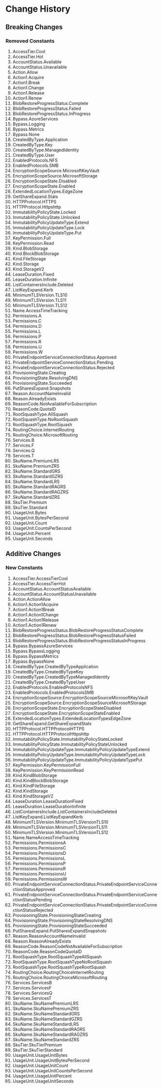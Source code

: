 # Change History

## Breaking Changes

### Removed Constants

1. AccessTier.Cool
1. AccessTier.Hot
1. AccountStatus.Available
1. AccountStatus.Unavailable
1. Action.Allow
1. Action1.Acquire
1. Action1.Break
1. Action1.Change
1. Action1.Release
1. Action1.Renew
1. BlobRestoreProgressStatus.Complete
1. BlobRestoreProgressStatus.Failed
1. BlobRestoreProgressStatus.InProgress
1. Bypass.AzureServices
1. Bypass.Logging
1. Bypass.Metrics
1. Bypass.None
1. CreatedByType.Application
1. CreatedByType.Key
1. CreatedByType.ManagedIdentity
1. CreatedByType.User
1. EnabledProtocols.NFS
1. EnabledProtocols.SMB
1. EncryptionScopeSource.MicrosoftKeyVault
1. EncryptionScopeSource.MicrosoftStorage
1. EncryptionScopeState.Disabled
1. EncryptionScopeState.Enabled
1. ExtendedLocationTypes.EdgeZone
1. GetShareExpand.Stats
1. HTTPProtocol.HTTPS
1. HTTPProtocol.Httpshttp
1. ImmutabilityPolicyState.Locked
1. ImmutabilityPolicyState.Unlocked
1. ImmutabilityPolicyUpdateType.Extend
1. ImmutabilityPolicyUpdateType.Lock
1. ImmutabilityPolicyUpdateType.Put
1. KeyPermission.Full
1. KeyPermission.Read
1. Kind.BlobStorage
1. Kind.BlockBlobStorage
1. Kind.FileStorage
1. Kind.Storage
1. Kind.StorageV2
1. LeaseDuration.Fixed
1. LeaseDuration.Infinite
1. ListContainersInclude.Deleted
1. ListKeyExpand.Kerb
1. MinimumTLSVersion.TLS10
1. MinimumTLSVersion.TLS11
1. MinimumTLSVersion.TLS12
1. Name.AccessTimeTracking
1. Permissions.A
1. Permissions.C
1. Permissions.D
1. Permissions.L
1. Permissions.P
1. Permissions.R
1. Permissions.U
1. Permissions.W
1. PrivateEndpointServiceConnectionStatus.Approved
1. PrivateEndpointServiceConnectionStatus.Pending
1. PrivateEndpointServiceConnectionStatus.Rejected
1. ProvisioningState.Creating
1. ProvisioningState.ResolvingDNS
1. ProvisioningState.Succeeded
1. PutSharesExpand.Snapshots
1. Reason.AccountNameInvalid
1. Reason.AlreadyExists
1. ReasonCode.NotAvailableForSubscription
1. ReasonCode.QuotaID
1. RootSquashType.AllSquash
1. RootSquashType.NoRootSquash
1. RootSquashType.RootSquash
1. RoutingChoice.InternetRouting
1. RoutingChoice.MicrosoftRouting
1. Services.B
1. Services.F
1. Services.Q
1. Services.T
1. SkuName.PremiumLRS
1. SkuName.PremiumZRS
1. SkuName.StandardGRS
1. SkuName.StandardGZRS
1. SkuName.StandardLRS
1. SkuName.StandardRAGRS
1. SkuName.StandardRAGZRS
1. SkuName.StandardZRS
1. SkuTier.Premium
1. SkuTier.Standard
1. UsageUnit.Bytes
1. UsageUnit.BytesPerSecond
1. UsageUnit.Count
1. UsageUnit.CountsPerSecond
1. UsageUnit.Percent
1. UsageUnit.Seconds

## Additive Changes

### New Constants

1. AccessTier.AccessTierCool
1. AccessTier.AccessTierHot
1. AccountStatus.AccountStatusAvailable
1. AccountStatus.AccountStatusUnavailable
1. Action.ActionAllow
1. Action1.Action1Acquire
1. Action1.Action1Break
1. Action1.Action1Change
1. Action1.Action1Release
1. Action1.Action1Renew
1. BlobRestoreProgressStatus.BlobRestoreProgressStatusComplete
1. BlobRestoreProgressStatus.BlobRestoreProgressStatusFailed
1. BlobRestoreProgressStatus.BlobRestoreProgressStatusInProgress
1. Bypass.BypassAzureServices
1. Bypass.BypassLogging
1. Bypass.BypassMetrics
1. Bypass.BypassNone
1. CreatedByType.CreatedByTypeApplication
1. CreatedByType.CreatedByTypeKey
1. CreatedByType.CreatedByTypeManagedIdentity
1. CreatedByType.CreatedByTypeUser
1. EnabledProtocols.EnabledProtocolsNFS
1. EnabledProtocols.EnabledProtocolsSMB
1. EncryptionScopeSource.EncryptionScopeSourceMicrosoftKeyVault
1. EncryptionScopeSource.EncryptionScopeSourceMicrosoftStorage
1. EncryptionScopeState.EncryptionScopeStateDisabled
1. EncryptionScopeState.EncryptionScopeStateEnabled
1. ExtendedLocationTypes.ExtendedLocationTypesEdgeZone
1. GetShareExpand.GetShareExpandStats
1. HTTPProtocol.HTTPProtocolHTTPS
1. HTTPProtocol.HTTPProtocolHttpshttp
1. ImmutabilityPolicyState.ImmutabilityPolicyStateLocked
1. ImmutabilityPolicyState.ImmutabilityPolicyStateUnlocked
1. ImmutabilityPolicyUpdateType.ImmutabilityPolicyUpdateTypeExtend
1. ImmutabilityPolicyUpdateType.ImmutabilityPolicyUpdateTypeLock
1. ImmutabilityPolicyUpdateType.ImmutabilityPolicyUpdateTypePut
1. KeyPermission.KeyPermissionFull
1. KeyPermission.KeyPermissionRead
1. Kind.KindBlobStorage
1. Kind.KindBlockBlobStorage
1. Kind.KindFileStorage
1. Kind.KindStorage
1. Kind.KindStorageV2
1. LeaseDuration.LeaseDurationFixed
1. LeaseDuration.LeaseDurationInfinite
1. ListContainersInclude.ListContainersIncludeDeleted
1. ListKeyExpand.ListKeyExpandKerb
1. MinimumTLSVersion.MinimumTLSVersionTLS10
1. MinimumTLSVersion.MinimumTLSVersionTLS11
1. MinimumTLSVersion.MinimumTLSVersionTLS12
1. Name.NameAccessTimeTracking
1. Permissions.PermissionsA
1. Permissions.PermissionsC
1. Permissions.PermissionsD
1. Permissions.PermissionsL
1. Permissions.PermissionsP
1. Permissions.PermissionsR
1. Permissions.PermissionsU
1. Permissions.PermissionsW
1. PrivateEndpointServiceConnectionStatus.PrivateEndpointServiceConnectionStatusApproved
1. PrivateEndpointServiceConnectionStatus.PrivateEndpointServiceConnectionStatusPending
1. PrivateEndpointServiceConnectionStatus.PrivateEndpointServiceConnectionStatusRejected
1. ProvisioningState.ProvisioningStateCreating
1. ProvisioningState.ProvisioningStateResolvingDNS
1. ProvisioningState.ProvisioningStateSucceeded
1. PutSharesExpand.PutSharesExpandSnapshots
1. Reason.ReasonAccountNameInvalid
1. Reason.ReasonAlreadyExists
1. ReasonCode.ReasonCodeNotAvailableForSubscription
1. ReasonCode.ReasonCodeQuotaID
1. RootSquashType.RootSquashTypeAllSquash
1. RootSquashType.RootSquashTypeNoRootSquash
1. RootSquashType.RootSquashTypeRootSquash
1. RoutingChoice.RoutingChoiceInternetRouting
1. RoutingChoice.RoutingChoiceMicrosoftRouting
1. Services.ServicesB
1. Services.ServicesF
1. Services.ServicesQ
1. Services.ServicesT
1. SkuName.SkuNamePremiumLRS
1. SkuName.SkuNamePremiumZRS
1. SkuName.SkuNameStandardGRS
1. SkuName.SkuNameStandardGZRS
1. SkuName.SkuNameStandardLRS
1. SkuName.SkuNameStandardRAGRS
1. SkuName.SkuNameStandardRAGZRS
1. SkuName.SkuNameStandardZRS
1. SkuTier.SkuTierPremium
1. SkuTier.SkuTierStandard
1. UsageUnit.UsageUnitBytes
1. UsageUnit.UsageUnitBytesPerSecond
1. UsageUnit.UsageUnitCount
1. UsageUnit.UsageUnitCountsPerSecond
1. UsageUnit.UsageUnitPercent
1. UsageUnit.UsageUnitSeconds

